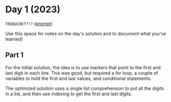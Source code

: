 # Day 1 (2023)

`TREBUCHET?!?` ([prompt](https://adventofcode.com/2023/day/1))

Use this space for notes on the day's solution and to document what you've learned!

## Part 1

For the initial solution, the idea is to use markers that point to the first
and last digit in each line. This was good, but required a for loop, a couple
of variables to hold the first and last values, and conditional statements.

The optimized solution uses a single list comprehension to put all the digits
in a list, and then use indexing to get the first and last digits.
